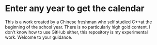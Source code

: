 # Enter any year to get the calendar
This is a work created by a Chinese freshman who self studied C++at the beginning of the school year. 
There is no particularly high gold content. 
I don't know how to use GitHub either, this repository is my experimental work.
Welcome to your guidance.

